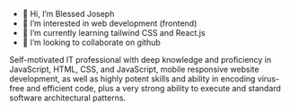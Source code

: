 - 👋 Hi, I’m Blessed Joseph
- 👀 I’m interested in web development (frontend)
- 🌱 I’m currently learning tailwind CSS and React.js
- 💞️ I’m looking to collaborate on github


Self-motivated IT professional with deep knowledge and proficiency in JavaScript, HTML, CSS, and JavaScript, mobile responsive website development, as well as highly potent skills and ability in encoding virus-free and efficient code, plus a very strong ability to execute and standard software architectural patterns. 
